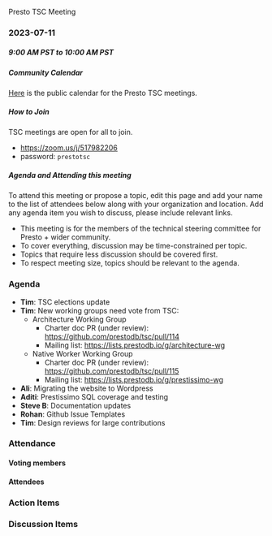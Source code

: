 Presto TSC Meeting

### 2023-07-11
##### 9:00 AM PST to 10:00 AM PST

##### Community Calendar

[Here](https://calendar.google.com/calendar/embed?src=linuxfoundation.org_vrjlva5b0u73ps75fvnv5sasi4%40group.calendar.google.com&ctz=America%2FChicago) is the public calendar for the Presto TSC meetings.

##### How to Join

TSC meetings are open for all to join.

* https://zoom.us/j/517982206
* password: `prestotsc`

##### Agenda and Attending this meeting

To attend this meeting or propose a topic, edit this page and add your name to the list of attendees below along with your organization and location. Add any agenda item you wish to discuss, please include relevant links.

* This meeting is for the members of the technical steering committee for Presto + wider community.
* To cover everything, discussion may be time-constrained per topic.
* Topics that require less discussion should be covered first.
* To respect meeting size, topics should be relevant to the agenda.

### Agenda
* **Tim**: TSC elections update
* **Tim**: New working groups need vote from TSC:
  * Architecture Working Group
    * Charter doc PR (under review): https://github.com/prestodb/tsc/pull/114
    * Mailing list: https://lists.prestodb.io/g/architecture-wg
  * Native Worker Working Group
    * Charter doc PR (under review): https://github.com/prestodb/tsc/pull/115
    * Mailing list: https://lists.prestodb.io/g/prestissimo-wg
* **Ali**: Migrating the website to Wordpress
* **Aditi**: Prestissimo SQL coverage and testing
* **Steve B**: Documentation updates
* **Rohan**: Github Issue Templates
* **Tim**: Design reviews for large contributions

### Attendance
#### Voting members

#### Attendees

### Action Items

### Discussion Items
